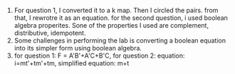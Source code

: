 1. For question 1, I converted it to a k map. Then I circled the pairs. from that, I rewrotre it as an equation.  for the second question, i used boolean algebra properites. Sone of the properties I used are complement, distributive, idempotent.
2. Some challenges in performing the lab is converting a boolean equation into its simpler form using boolean algebra.
3. for question 1: F = A'B'+A'C+B'C, for question 2: equation: i=mt'+tm'+tm, simplified equation: m+t
